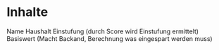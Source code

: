 # Inhalte

Name
Haushalt
Einstufung (durch Score wird Einstufung ermittelt)
Basiswert (Macht Backand, Berechnung was eingespart werden muss)
